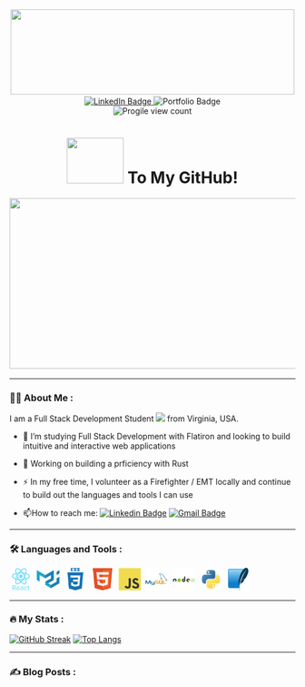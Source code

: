<div id="header" align="center">
  <img src="https://media1.giphy.com/media/v1.Y2lkPTc5MGI3NjExYWFmbm9rbmVha3k4ZXBteXhqbGg2YjJwcW1jcmR0bnBkYWM4NmVvbSZlcD12MV9pbnRlcm5hbF9naWZfYnlfaWQmY3Q9Zw/K2As63sn9ADaQo368f/giphy.gif" width="500" height="150"/>
</div>
<div id="badges" align="center">
  <a href="https://www.linkedin.com/in/nr-hughes/" target="_blank">
  <img src="https://img.shields.io/badge/LinkedIn-blue?style=for-the-badge&logo=linkedin&logoColor=white" alt="LinkedIn Badge"/>
  </a>
  <img src="https://img.shields.io/badge/Portfolio-454b54?style=for-the-badge&logo=ruff&logoColor=white" alt="Portfolio Badge"/>
</div>
<div id="profile-views" align="center">
<img src="https://komarev.com/ghpvc/?username=Paper-Byte&style=flat-square&color=blue" alt="Progile view count"/>
</div>
<div id="greeting" align="center"> 
<h1>
  <img src="https://i.giphy.com/media/jwaOyMu8Z3X9LOjkpC/giphy.webp" width="100px" height="80px"/>
  To My GitHub!
</h1>
</div>
<div align="center">
  <img src="https://media.giphy.com/media/dWesBcTLavkZuG35MI/giphy.gif" width="600" height="300"/>
</div>

---

### :man_technologist: About Me :
I am a Full Stack Development Student <img src="https://media.giphy.com/media/WUlplcMpOCEmTGBtBW/giphy.gif" width="30"> from Virginia, USA.

- :telescope: I’m studying Full Stack Development with Flatiron and looking to build intuitive and interactive web applications

- :seedling: Working on building a prficiency with Rust

- :zap: In my free time, I volunteer as a Firefighter / EMT locally and continue to build out the languages and tools I can use

- :mailbox:How to reach me: [![Linkedin Badge](https://img.shields.io/badge/-Noah-blue?style=flat&logo=Linkedin&logoColor=white)](https://www.linkedin.com/in/nr-hughes/) [![Gmail Badge](https://img.shields.io/badge/Gmail-D14836?logo=gmail&logoColor=white)](mailto:noahhughesph@gmail.com)

---

### :hammer_and_wrench: Languages and Tools :
<div>
  <img src="https://github.com/devicons/devicon/blob/master/icons/react/react-original-wordmark.svg" title="React" alt="React" width="40" height="40"/>&nbsp;
  <img src="https://github.com/devicons/devicon/blob/master/icons/materialui/materialui-original.svg" title="Material UI" alt="Material UI" width="40" height="40"/>&nbsp;
  <img src="https://github.com/devicons/devicon/blob/master/icons/css3/css3-plain-wordmark.svg"  title="CSS3" alt="CSS" width="40" height="40"/>&nbsp;
  <img src="https://github.com/devicons/devicon/blob/master/icons/html5/html5-original.svg" title="HTML5" alt="HTML" width="40" height="40"/>&nbsp;
  <img src="https://github.com/devicons/devicon/blob/master/icons/javascript/javascript-original.svg" title="JavaScript" alt="JavaScript" width="40" height="40"/>&nbsp;
  <img src="https://github.com/devicons/devicon/blob/master/icons/mysql/mysql-original-wordmark.svg" title="MySQL"  alt="MySQL" width="40" height="40"/>&nbsp;
  <img src="https://github.com/devicons/devicon/blob/master/icons/nodejs/nodejs-original-wordmark.svg" title="NodeJS" alt="NodeJS" width="40" height="40"/>&nbsp;
  <img src="https://github.com/devicons/devicon/blob/master/icons/python/python-original.svg" title="Python" **alt="Python" width="40" height="40"/>&nbsp;
  <img src="https://github.com/devicons/devicon/blob/master/icons/sqlite/sqlite-original.svg" title="SQLite" **alt="SQLite" width="40" height="40"/>&nbsp;
</div>

---

### :fire: My Stats :
[![GitHub Streak](http://github-readme-streak-stats.herokuapp.com?user=Paper-Byte&theme=dark&background=000000)](https://git.io/streak-stats)
[![Top Langs](https://github-readme-stats.vercel.app/api/top-langs/?username=Paper-Byte&layout=compact&theme=vision-friendly-dark)](https://github.com/anuraghazra/github-readme-stats)

---

### :writing_hand: Blog Posts :
<!-- BLOG-POST-LIST:START -->
<!-- BLOG-POST-LIST:END -->
